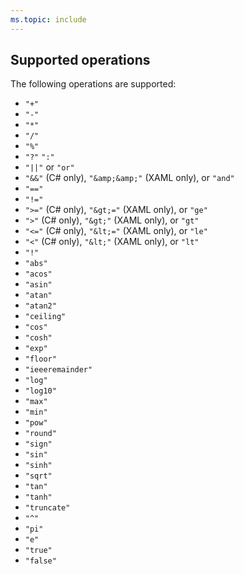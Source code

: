 ```yaml
---
ms.topic: include
---
```


## Supported operations

The following operations are supported:

- `"+"`
- `"-"`
- `"*"`
- `"/"`
- `"%"`
- `"?"` `":"`
- `"||"` or `"or"`
- `"&&"` (C# only), `"&amp;&amp;"` (XAML only), or `"and"`
- `"=="`
- `"!="`
- `">="` (C# only), `"&gt;="` (XAML only), or `"ge"`
- `">"` (C# only), `"&gt;"` (XAML only), or `"gt"`
- `"<="` (C# only), `"&lt;="` (XAML only), or `"le"`
- `"<"` (C# only), `"&lt;"` (XAML only), or `"lt"`
- `"!"`
- `"abs"`
- `"acos"`
- `"asin"`
- `"atan"`
- `"atan2"`
- `"ceiling"`
- `"cos"`
- `"cosh"`
- `"exp"`
- `"floor"`
- `"ieeeremainder"`
- `"log"`
- `"log10"`
- `"max"`
- `"min"`
- `"pow"`
- `"round"`
- `"sign"`
- `"sin"`
- `"sinh"`
- `"sqrt"`
- `"tan"`
- `"tanh"`
- `"truncate"`
- `"^"`
- `"pi"`
- `"e"`
- `"true"`
- `"false"`
